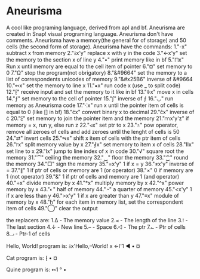 # Aneurisma
A cool like programing language, derived from apl and bf.
Aneurisma are created in Snap! visual programing language.
Aneurisma don't have comments.
Aneurisma have a memory(the general for of storage) and 50 cells (the second form of storage).
Aneurisma have the commands:
1."-x" subtract x from memory
2."⫰x'y" replace x with y in the code
3."←x'y" set the memory to the section x of line y
4."•" print memory like in bf
5."⨅x" Run x until memory are equal to the cell item of pointer
6."¤" set memory to 0
7."Ω" stop the program(not obrigatory)
8."&#9664" set the memory to a list of correspondents unicodes of memory
9."&#x25B6" inverse of &#9664
10."↢x" set the memory to line x
11."⁕x" run code x (use _ to split code)
12."⁅" receive input and set the memory to it like in bf
13."⨭x" move x in cells
14."⨍" set memory to the cell of pointer
15."ʃ" inverse of ⨍
16."◡" run memory as Aneurisma code
17."⁖x" run x until the pointer item of cells is equal to 0 (like [] in bf)
18."ċx" convert binary x to decimal
29."ĉx" inverse of ċ
20."⫕" set memory to join the pointer item and the memory
21."⩋x'y'z" if memory = x, run y, else run z
22."⪦x" set ptr to x
23."⩡" pow operator, remove all zeroes of cells and add zeroes until the lenght of cells is 50
24."⇄" invert cells
25."⇋x" shift x item of cells with the ptr item of cells
26."⨡x" split memory value by x
27."⨐x" set memory to item x of cells
28."Ⅱx" set line to x
29."Ⅰx" jump to line index of x in code
30."√" square root the memory
31."⁀" ceiling the memory
32."‿" floor the memory
33."⁐" round the memory
34."□" sign the memory
35."=x'y" 1 if x = y
36."≠x'y" inverse of =
37."∥" 1 if ptr of cells or memory are 1 (or operator)
38."×" 0 if memory are 1 (not operator)
39."&" 1 if ptr of cells and memory are 1 (and operator)
40."÷x" divide memory by x
41."*x" multiply memory by x
42."^x" power memory by x
43."◐" half of memory
44."◔" a quarter of memory
45."<x'y" 1 if x are less than y
46.">x'y" 1 if x are greater than y
47."≡x" module of memory by x
48."ɦ" for each item in memory list, set the correspondent item of cells
49."◯" clear the output

the replacers are:
1.Δ  - The memory value
2.⩹  - The length of the line
3.⁞  - The last section
4.↓ - New line
5.– - Space
6.⨞  - The ptr
7.⨽  - Ptr of cells
8.⨼  - Ptr-1 of cells

Hello, World! program is:
 ⫰x'Hello,–World! x ←⁞'1 ◀ • ¤

Cat program is:
 ⁅ • ¤

Quine program is:
 ↢1 ° •
